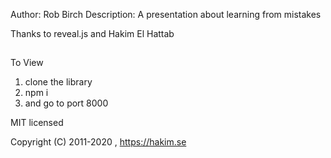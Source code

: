 Author: Rob Birch
Description: A presentation about learning from mistakes

Thanks to reveal.js and Hakim El Hattab


##
To View
1. clone the library
2. npm i
3. and go to port 8000

MIT licensed

Copyright (C) 2011-2020 , https://hakim.se
